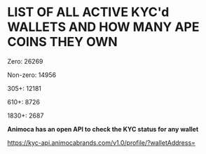 # LIST OF ALL ACTIVE KYC'd WALLETS AND HOW MANY APE COINS THEY OWN

Zero: 26269

Non-zero: 14956

305+: 12181

610+: 8726

1830+: 2687

**Animoca has an open API to check the KYC status for any wallet**

https://kyc-api.animocabrands.com/v1.0/profile/?walletAddress=